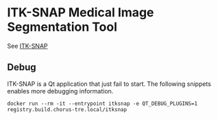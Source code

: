 # ITK-SNAP Medical Image Segmentation Tool

See [ITK-SNAP](http://www.itksnap.org/)

## Debug

ITK-SNAP is a Qt application that just fail to start. The following snippets enables more debugging information.

```shell
docker run --rm -it --entrypoint itksnap -e QT_DEBUG_PLUGINS=1 registry.build.chorus-tre.local/itksnap
```
